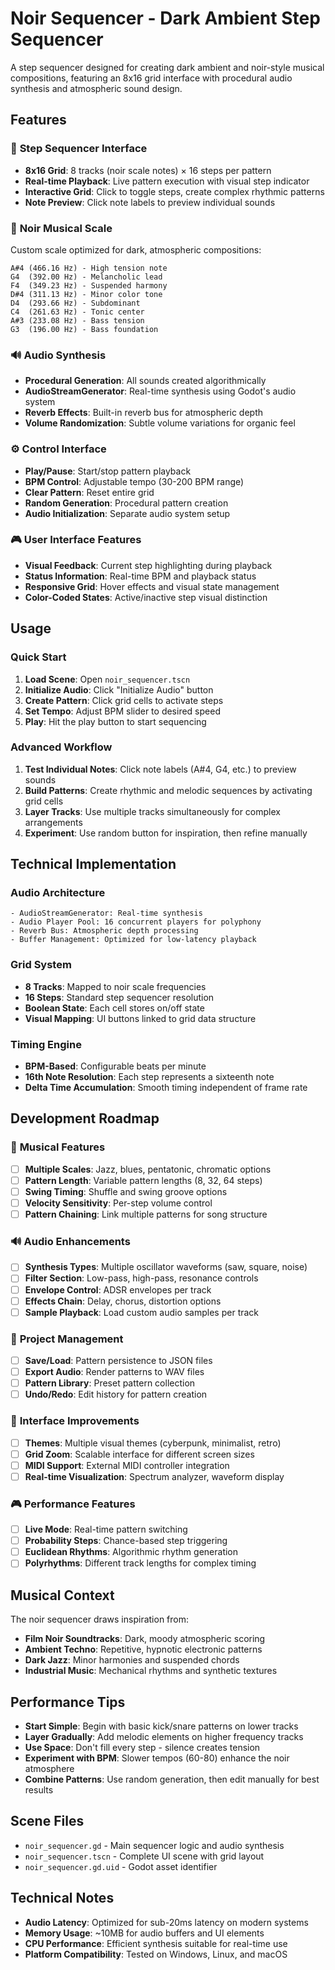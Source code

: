 # Noir Sequencer - Dark Ambient Step Sequencer

A step sequencer designed for creating dark ambient and noir-style musical compositions, featuring an 8x16 grid interface with procedural audio synthesis and atmospheric sound design.

## Features

### 🎹 **Step Sequencer Interface**
- **8x16 Grid**: 8 tracks (noir scale notes) × 16 steps per pattern
- **Real-time Playback**: Live pattern execution with visual step indicator
- **Interactive Grid**: Click to toggle steps, create complex rhythmic patterns
- **Note Preview**: Click note labels to preview individual sounds

### 🎵 **Noir Musical Scale**
Custom scale optimized for dark, atmospheric compositions:
```
A#4 (466.16 Hz) - High tension note
G4  (392.00 Hz) - Melancholic lead
F4  (349.23 Hz) - Suspended harmony  
D#4 (311.13 Hz) - Minor color tone
D4  (293.66 Hz) - Subdominant
C4  (261.63 Hz) - Tonic center
A#3 (233.08 Hz) - Bass tension
G3  (196.00 Hz) - Bass foundation
```

### 🔊 **Audio Synthesis**
- **Procedural Generation**: All sounds created algorithmically
- **AudioStreamGenerator**: Real-time synthesis using Godot's audio system
- **Reverb Effects**: Built-in reverb bus for atmospheric depth
- **Volume Randomization**: Subtle volume variations for organic feel

### ⚙️ **Control Interface**
- **Play/Pause**: Start/stop pattern playback
- **BPM Control**: Adjustable tempo (30-200 BPM range)
- **Clear Pattern**: Reset entire grid
- **Random Generation**: Procedural pattern creation
- **Audio Initialization**: Separate audio system setup

### 🎮 **User Interface Features**
- **Visual Feedback**: Current step highlighting during playback
- **Status Information**: Real-time BPM and playback status
- **Responsive Grid**: Hover effects and visual state management
- **Color-Coded States**: Active/inactive step visual distinction

## Usage

### Quick Start
1. **Load Scene**: Open `noir_sequencer.tscn`
2. **Initialize Audio**: Click "Initialize Audio" button
3. **Create Pattern**: Click grid cells to activate steps
4. **Set Tempo**: Adjust BPM slider to desired speed
5. **Play**: Hit the play button to start sequencing

### Advanced Workflow
1. **Test Individual Notes**: Click note labels (A#4, G4, etc.) to preview sounds
2. **Build Patterns**: Create rhythmic and melodic sequences by activating grid cells
3. **Layer Tracks**: Use multiple tracks simultaneously for complex arrangements
4. **Experiment**: Use random button for inspiration, then refine manually

## Technical Implementation

### Audio Architecture
```gdscript
- AudioStreamGenerator: Real-time synthesis
- Audio Player Pool: 16 concurrent players for polyphony
- Reverb Bus: Atmospheric depth processing
- Buffer Management: Optimized for low-latency playback
```

### Grid System
- **8 Tracks**: Mapped to noir scale frequencies
- **16 Steps**: Standard step sequencer resolution
- **Boolean State**: Each cell stores on/off state
- **Visual Mapping**: UI buttons linked to grid data structure

### Timing Engine
- **BPM-Based**: Configurable beats per minute
- **16th Note Resolution**: Each step represents a sixteenth note
- **Delta Time Accumulation**: Smooth timing independent of frame rate

## Development Roadmap

### 🎵 **Musical Features**
- [ ] **Multiple Scales**: Jazz, blues, pentatonic, chromatic options
- [ ] **Pattern Length**: Variable pattern lengths (8, 32, 64 steps)
- [ ] **Swing Timing**: Shuffle and swing groove options
- [ ] **Velocity Sensitivity**: Per-step volume control
- [ ] **Pattern Chaining**: Link multiple patterns for song structure

### 🔊 **Audio Enhancements**
- [ ] **Synthesis Types**: Multiple oscillator waveforms (saw, square, noise)
- [ ] **Filter Section**: Low-pass, high-pass, resonance controls
- [ ] **Envelope Control**: ADSR envelopes per track
- [ ] **Effects Chain**: Delay, chorus, distortion options
- [ ] **Sample Playback**: Load custom audio samples per track

### 💾 **Project Management**
- [ ] **Save/Load**: Pattern persistence to JSON files
- [ ] **Export Audio**: Render patterns to WAV files
- [ ] **Pattern Library**: Preset pattern collection
- [ ] **Undo/Redo**: Edit history for pattern creation

### 🎨 **Interface Improvements**
- [ ] **Themes**: Multiple visual themes (cyberpunk, minimalist, retro)
- [ ] **Grid Zoom**: Scalable interface for different screen sizes
- [ ] **MIDI Support**: External MIDI controller integration
- [ ] **Real-time Visualization**: Spectrum analyzer, waveform display

### 🎮 **Performance Features**
- [ ] **Live Mode**: Real-time pattern switching
- [ ] **Probability Steps**: Chance-based step triggering
- [ ] **Euclidean Rhythms**: Algorithmic rhythm generation
- [ ] **Polyrhythms**: Different track lengths for complex timing

## Musical Context

The noir sequencer draws inspiration from:
- **Film Noir Soundtracks**: Dark, moody atmospheric scoring
- **Ambient Techno**: Repetitive, hypnotic electronic patterns  
- **Dark Jazz**: Minor harmonies and suspended chords
- **Industrial Music**: Mechanical rhythms and synthetic textures

## Performance Tips

- **Start Simple**: Begin with basic kick/snare patterns on lower tracks
- **Layer Gradually**: Add melodic elements on higher frequency tracks
- **Use Space**: Don't fill every step - silence creates tension
- **Experiment with BPM**: Slower tempos (60-80) enhance the noir atmosphere
- **Combine Patterns**: Use random generation, then edit manually for best results

## Scene Files

- `noir_sequencer.gd` - Main sequencer logic and audio synthesis
- `noir_sequencer.tscn` - Complete UI scene with grid layout
- `noir_sequencer.gd.uid` - Godot asset identifier

## Technical Notes

- **Audio Latency**: Optimized for sub-20ms latency on modern systems
- **Memory Usage**: ~10MB for audio buffers and UI elements
- **CPU Performance**: Efficient synthesis suitable for real-time use
- **Platform Compatibility**: Tested on Windows, Linux, and macOS 